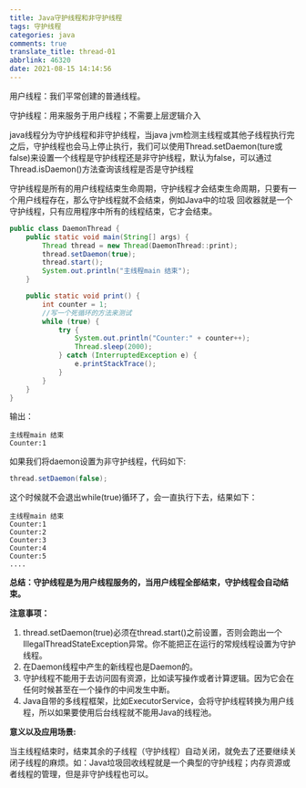 ```yaml
---
title: Java守护线程和非守护线程
tags: 守护线程
categories: java
comments: true
translate_title: thread-01
abbrlink: 46320
date: 2021-08-15 14:14:56
---
```

用户线程：我们平常创建的普通线程。

守护线程：用来服务于用户线程；不需要上层逻辑介入

java线程分为守护线程和非守护线程，当java jvm检测主线程或其他子线程执行完之后，守护线程也会马上停止执行，我们可以使用Thread.setDaemon(ture或false)来设置一个线程是守护线程还是非守护线程，默认为false，可以通过Thread.isDaemon()方法查询该线程是否是守护线程

守护线程是所有的用户线程结束生命周期，守护线程才会结束生命周期，只要有一个用户线程存在，那么守护线程就不会结束，例如Java中的垃圾 回收器就是一个守护线程，只有应用程序中所有的线程结束，它才会结束。
```java
public class DaemonThread {
    public static void main(String[] args) {
        Thread thread = new Thread(DaemonThread::print);
        thread.setDaemon(true);
        thread.start();
        System.out.println("主线程main 结束");
    }

    public static void print() {
        int counter = 1;
        //写一个死循环的方法来测试
        while (true) {
            try {
                System.out.println("Counter:" + counter++);
                Thread.sleep(2000);
            } catch (InterruptedException e) {
                e.printStackTrace();
            }
        }
    }
}
```
输出：
```text
主线程main 结束
Counter:1
```
如果我们将daemon设置为非守护线程，代码如下:
```java
thread.setDaemon(false);
```
这个时候就不会退出while(true)循环了，会一直执行下去，结果如下：
```text
主线程main 结束
Counter:1
Counter:2
Counter:3
Counter:4
Counter:5
....
```

**总结：守护线程是为用户线程服务的，当用户线程全部结束，守护线程会自动结束。**

**注意事项：**
1. thread.setDaemon(true)必须在thread.start()之前设置，否则会跑出一个IllegalThreadStateException异常。你不能把正在运行的常规线程设置为守护线程。
2. 在Daemon线程中产生的新线程也是Daemon的。
3. 守护线程不能用于去访问固有资源，比如读写操作或者计算逻辑。因为它会在任何时候甚至在一个操作的中间发生中断。
4. Java自带的多线程框架，比如ExecutorService，会将守护线程转换为用户线程，所以如果要使用后台线程就不能用Java的线程池。

**意义以及应用场景:**

当主线程结束时，结束其余的子线程（守护线程）自动关闭，就免去了还要继续关闭子线程的麻烦。如：Java垃圾回收线程就是一个典型的守护线程；内存资源或者线程的管理，但是非守护线程也可以。
